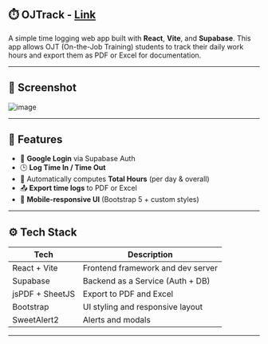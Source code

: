 ## ⏱️ OJTrack - [Link](https://ojtrack.vercel.app/)

A simple time logging web app built with **React**, **Vite**, and **Supabase**. This app allows OJT (On-the-Job Training) students to track their daily work hours and export them as PDF or Excel for documentation.

---

## 📸 Screenshot

![image](https://github.com/user-attachments/assets/366bf073-9663-4730-bef7-5951ade43a0c) 

---

## 🚀 Features

- 🔐 **Google Login** via Supabase Auth
- 🕒 **Log Time In / Time Out**
- 🧮 Automatically computes **Total Hours** (per day & overall)
- 📤 **Export time logs** to PDF or Excel
- 📱 **Mobile-responsive UI** (Bootstrap 5 + custom styles)

---

## ⚙️ Tech Stack

| Tech             | Description                       |
|------------------|-----------------------------------|
| React + Vite     | Frontend framework and dev server |
| Supabase         | Backend as a Service (Auth + DB)  |
| jsPDF + SheetJS  | Export to PDF and Excel           |
| Bootstrap        | UI styling and responsive layout  |
| SweetAlert2      | Alerts and modals                 |

---
